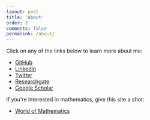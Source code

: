 ```yaml
---
layout: post
title: 'About'
order: 3
comments: false
permalink: /about/
---
```


Click on any of the links below to learn more about me:

- [GitHub](https://github.com/DanielSchuette)
- [Linkedin](https://www.linkedin.com/in/daniel-schuette)
- [Twitter](https://twitter.com/DogtorDash)
- [Researchgate](https://www.researchgate.net/profile/Daniel_Schuette)
- [Google Scholar](https://scholar.google.de/citations?user=IKh9vokAAAAJ&hl=en)

If you're interested in mathematics, give this site a shot:

- [World of Mathematics](https://philippschuette.github.io)

